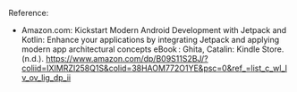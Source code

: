 Reference:
- Amazon.com: Kickstart Modern Android Development with Jetpack and Kotlin: Enhance your applications by integrating Jetpack and applying modern app architectural concepts eBook : Ghita, Catalin: Kindle Store. (n.d.). https://www.amazon.com/dp/B09S11S2BJ/?coliid=IXIMRZI258Q1S&colid=38HAOM772O1YE&psc=0&ref_=list_c_wl_lv_ov_lig_dp_ii